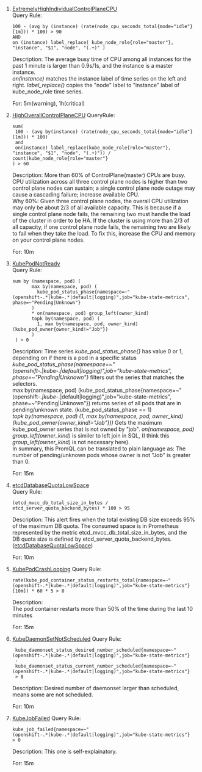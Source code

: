 1. [ExtremelyHighIndividualControlPlaneCPU](https://github.com/openshift/cluster-kube-apiserver-operator/blob/master/bindata/assets/alerts/cpu-utilization.yaml)  
    Query Rule:
    ```
    100 - (avg by (instance) (rate(node_cpu_seconds_total{mode="idle"}[1m])) * 100) > 90 
    AND 
    on (instance) label_replace( kube_node_role{role="master"}, "instance", "$1", "node", "(.+)" )
    ```
    Description: The average busy time of CPU among all instances for the past 1 minute is larger than 0.9s/1s, and the instance is a master instance.  
    _on(instance)_ matches the instance label of time series on the left and right. *label_replace()* copies the "node" label to "instance" label of kube_node_role time series.

    For: 5m(warning), 1h(critical)

2. [HighOverallControlPlaneCPU](https://github.com/openshift/cluster-kube-apiserver-operator/blob/master/bindata/assets/alerts/cpu-utilization.yaml)
   QueryRule:
   ```
   sum(
    100 - (avg by(instance) (rate(node_cpu_seconds_total{mode="idle"}[1m])) * 100) 
    and 
    on(instance) label_replace(kube_node_role{role="master"}, "instance", "$1", "node", "(.+)")) / count(kube_node_role{role="master"}
   ) > 60
   ```
   Description: More than 60% of ControlPlane(master) CPUs are busy. CPU utilization across all three control plane nodes is higher than two control plane nodes can sustain; a single control plane node outage may cause a cascading failure; increase available CPU.  
   Why 60%: Given three control plane nodes, the overall CPU utilization may only be about 2/3 of all available capacity. This is because if a single control plane node fails, the remaining two must handle the load of the cluster in order to be HA. If the cluster is using more than 2/3 of all capacity, if one control plane node fails, the remaining two are likely to fail when they take the load. To fix this, increase the CPU and memory on your control plane nodes.

   For: 10m

3. [KubePodNotReady](https://github.com/openshift/cluster-monitoring-operator/blob/aefc8fc5fc61c943dc1ca24b8c151940ae5f8f1c/assets/control-plane/prometheus-rule.yaml#L440-L449)  
   Query Rule:
   ```
   sum by (namespace, pod) (
          max by(namespace, pod) (
            kube_pod_status_phase{namespace=~"(openshift-.*|kube-.*|default|logging)",job="kube-state-metrics", phase=~"Pending|Unknown"}
          ) 
          * on(namespace, pod) group_left(owner_kind) 
          topk by(namespace, pod) (
            1, max by(namespace, pod, owner_kind) (kube_pod_owner{owner_kind!="Job"})
          )
    ) > 0
   ```
   Description: 
   Time series *kube_pod_status_phase{}* has value 0 or 1, depending on if there is a pod in a specific status  
   *kube_pod_status_phase{namespace=~"(openshift-.*|kube-.*|default|logging)",job="kube-state-metrics", phase=~"Pending|Unknown"}* filters out the series that matches the selectors.  
   max by(namespace, pod) (kube_pod_status_phase{namespace=~"(openshift-.*|kube-.*|default|logging)",job="kube-state-metrics", phase=~"Pending|Unknown"}) returns series of all pods that are in pending/unknown state. (kube_pod_status_phase == 1)  
   *topk by(namespace, pod) (1, max by(namespace, pod, owner_kind) (kube_pod_owner{owner_kind!="Job"}))* Gets the maximum kube_pod_owner series that is not owned by "job". *on(namespace, pod) group_left(owner_kind)* is similer to left join in SQL, (I think this *group_left(owner_kind)* is not necessary here).  
   In summary, this PromQL can be translated to plain language as: The number of pending/unknown pods whose owner is not "Job" is greater than 0.  

   For: 15m

4. [etcdDatabaseQuotaLowSpace](https://github.com/openshift/runbooks/blob/master/alerts/cluster-etcd-operator/etcdDatabaseQuotaLowSpace.md)  
   Query Rule:
   ```
   (etcd_mvcc_db_total_size_in_bytes / etcd_server_quota_backend_bytes) * 100 > 95
   ```
   Description: This alert fires when the total existing DB size exceeds 95% of the maximum DB quota. The consumed space is in Prometheus represented by the metric etcd_mvcc_db_total_size_in_bytes, and the DB quota size is defined by etcd_server_quota_backend_bytes. ([etcdDatabaseQuotaLowSpace](https://github.com/openshift/runbooks/blob/master/alerts/cluster-etcd-operator/etcdDatabaseQuotaLowSpace.md))

   For: 10m

5. [KubePodCrashLooping](https://github.com/openshift/cluster-monitoring-operator/blob/aefc8fc5fc61c943dc1ca24b8c151940ae5f8f1c/assets/control-plane/prometheus-rule.yaml#L440-L449)
   Query Rule:
   ```
   rate(kube_pod_container_status_restarts_total{namespace=~"(openshift-.*|kube-.*|default|logging)",job="kube-state-metrics"}[10m]) * 60 * 5 > 0
   ```
   Description:  
   The pod container restarts more than 50% of the time during the last 10 minutes  

   For: 15m

6. [KubeDaemonSetNotScheduled](https://github.com/openshift/cluster-monitoring-operator/blob/aefc8fc5fc61c943dc1ca24b8c151940ae5f8f1c/assets/control-plane/prometheus-rule.yaml#L186-L195)
   Query Rule:
   ```
    kube_daemonset_status_desired_number_scheduled{namespace=~"(openshift-.*|kube-.*|default|logging)",job="kube-state-metrics"}
    -
    kube_daemonset_status_current_number_scheduled{namespace=~"(openshift-.*|kube-.*|default|logging)",job="kube-state-metrics"} 
    > 0
   ```
   Description:
   Desired number of daemonset larger than scheduled, means some are not scheduled.

   For: 10m

7. [KubeJobFailed](https://github.com/openshift/cluster-monitoring-operator/blob/aefc8fc5fc61c943dc1ca24b8c151940ae5f8f1c/assets/control-plane/prometheus-rule.yaml#L186-L195)
   Query Rule:
   ```
   kube_job_failed{namespace=~"(openshift-.*|kube-.*|default|logging)",job="kube-state-metrics"}  > 0
   ```
   Description: This one is self-explainatory.

   For: 15m